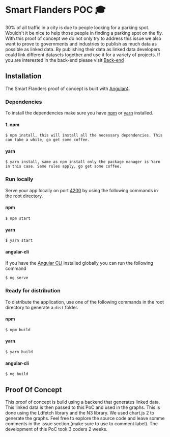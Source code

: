 # Smart Flanders POC 🎓

30% of all traffic in a city is due to people looking for a parking spot. Wouldn't it be nice to help those people in finding a parking spot on the fly. With this proof of concept we do not only try to address this issue we also want to prove to governments and industries to publish as much data as possible as linked data. By publishing their data as linked data developers could link different datasets together and use it for a variety of projects. If you are interested in the back-end please visit [Back-end](https://github.com/oSoc17/smartflanders-backend)

## Installation
The Smart Flanders proof of concept is built with [Angular4](https://angular.io/).

### Dependencies
To install the dependencies make sure you have [npm](https://www.npmjs.com/) or [yarn](https://yarnpkg.com/) installed.

#### 1. npm
```
$ npm install, this will install all the necessary dependencies. This can take a while, go get some coffee.
```

#### yarn
```
$ yarn install, same as npm install only the package manager is Yarn in this case. Same rules apply, go get some coffee.
```

### Run locally
Serve your app locally on port [4200](http://localhost:4200/) by using the following commands in the root directory.

#### npm
```
$ npm start
```

#### yarn
```
$ yarn start
```

#### angular-cli
If you have the [Angular CLI](https://cli.angular.io/) installed globally you can run the following command

```
$ ng serve
```

### Ready for distribution
To distribute the application, use one of the following commands in the root directory to generate a `dist` folder.

#### npm
```
$ npm build
```

#### yarn
```
$ yarn build
```

#### angular-cli
```
$ ng build
```

## Proof Of Concept

This proof of concept is build using a backend that generates linked data. This linked data is then passed to this PoC and used in the graphs. This is done using the Ldfetch library and the N3 library. We used chart.js 2 to generate the graphs. Feel free to explore the source code and leave somme comments in the issue section (make sure to use to comment label). The development of this PoC took 3 coders 2 weeks.  

